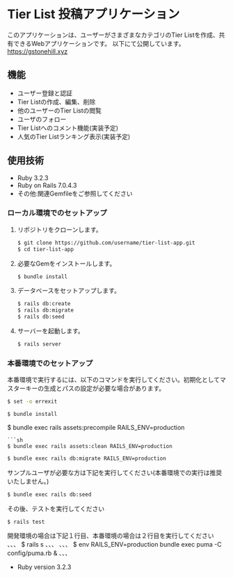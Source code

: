 # Tier List 投稿アプリケーション

このアプリケーションは、ユーザーがさまざまなカテゴリのTier Listを作成、共有できるWebアプリケーションです。
以下にて公開しています。
https://gstonehill.xyz

## 機能

- ユーザー登録と認証
- Tier Listの作成、編集、削除
- 他のユーザーのTier Listの閲覧
- ユーザのフォロー
- Tier Listへのコメント機能(実装予定)
- 人気のTier Listランキング表示(実装予定)

## 使用技術

- Ruby 3.2.3
- Ruby on Rails 7.0.4.3
- その他:関連Gemfileをご参照してください

### ローカル環境でのセットアップ

1. リポジトリをクローンします。

    ```sh
    $ git clone https://github.com/username/tier-list-app.git
    $ cd tier-list-app
    ```

2. 必要なGemをインストールします。

    ```sh
    $ bundle install
    ```

3. データベースをセットアップします。

    ```sh
    $ rails db:create
    $ rails db:migrate
    $ rails db:seed
    ```

4. サーバーを起動します。

    ```sh
    $ rails server
    ```

### 本番環境でのセットアップ

本番環境で実行するには、以下のコマンドを実行してください。初期化としてマスターキーの生成とパスの設定が必要な場合があります。

```sh
$ set -o errexit
```
```sh
$ bundle install
```
$ bundle exec rails assets:precompile RAILS_ENV=production
```
```sh
$ bundle exec rails assets:clean RAILS_ENV=production
```
```sh
$ bundle exec rails db:migrate RAILS_ENV=production
```

サンプルユーザが必要な方は下記を実行してください(本番環境での実行は推奨いたしません。)

```sh
$ bundle exec rails db:seed
```

その後、テストを実行してください

```
$ rails test
```

開発環境の場合は下記１行目、本番環境の場合は２行目を実行してください
、、、
$ rails s
、、、
、、、
$ env RAILS_ENV=production  bundle exec puma -C config/puma.rb &
、、、
* Ruby version 3.2.3